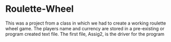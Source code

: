 # Roulette-Wheel
This was a project from a class in which we had to create a working roulette wheel game.
The players name and currency are stored in a pre-existing or program created text file. 
The first file, Assig2, is the driver for the program
